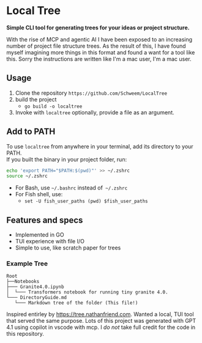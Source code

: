 # Local Tree 
**Simple CLI tool for generating trees for your ideas or project structure.**

With the rise of MCP and agentic AI I have been exposed to an increasing number of project file structure trees. As the result of this, I have found myself imagining more things in this format and found a want for a tool like this. Sorry the instructions are written like I'm a mac user, I'm a mac user. 

## Usage 
1. Clone the repository `https://github.com/Schweem/LocalTree`
2. build the project 
    - `go build -o localtree`
3. Invoke with `localtree` optionally, provide a file as an argument. 

## Add to PATH 

To use `localtree` from anywhere in your terminal, add its directory to your PATH.  
If you built the binary in your project folder, run:

```sh
echo 'export PATH="$PATH:$(pwd)"' >> ~/.zshrc
source ~/.zshrc
```
- For Bash, use `~/.bashrc` instead of` ~/.zshrc`
- For Fish shell, use:
    - `set -U fish_user_paths (pwd) $fish_user_paths`

## Features and specs 
- Implemented in GO
- TUI experience with file I/O
- Simple to use, like scratch paper for trees

### Example Tree 
```
Root
├──Notebooks
├─── Granite4.0.ipynb
│  └─── Transformers notebook for running tiny granite 4.0.
└─── DirectoryGuide.md
   └─── Markdown tree of the folder (This file!)
```

Inspired entirley by https://tree.nathanfriend.com. Wanted a local, TUI tool that served the same purpose. Lots of this project was generated with GPT 4.1 using copilot in vscode with mcp. I *do not* take full credit for the code in this repository. 
